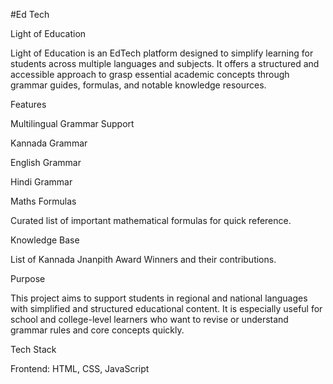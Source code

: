 #Ed Tech

Light of Education

Light of Education is an EdTech platform designed to simplify learning for students across multiple languages and subjects. It offers a structured and accessible approach to grasp essential academic concepts through grammar guides, formulas, and notable knowledge resources.

Features

Multilingual Grammar Support

Kannada Grammar

English Grammar

Hindi Grammar


Maths Formulas

Curated list of important mathematical formulas for quick reference.


Knowledge Base

List of Kannada Jnanpith Award Winners and their contributions.



Purpose

This project aims to support students in regional and national languages with simplified and structured educational content. It is especially useful for school and college-level learners who want to revise or understand grammar rules and core concepts quickly.

Tech Stack

Frontend: HTML, CSS, JavaScript

